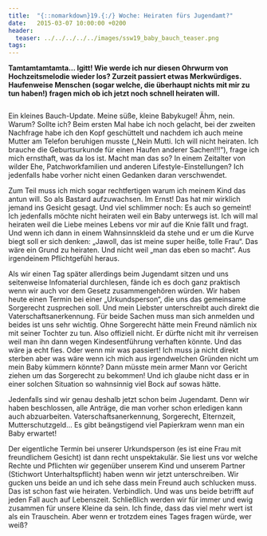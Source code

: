 ```yaml
---
title:  "{::nomarkdown}19.{:/} Woche: Heiraten fürs Jugendamt?"
date:   2015-03-07 10:00:00 +0200
header:
  teaser: ../../../../../images/ssw19_baby_bauch_teaser.png
tags:
---
```

**Tamtamtamtamta… Igitt! Wie werde ich nur diesen Ohrwurm von Hochzeitsmelodie wieder los? Zurzeit passiert etwas Merkwürdiges. Haufenweise Menschen (sogar welche, die überhaupt nichts mit mir zu tun haben!) fragen mich ob ich jetzt noch schnell heiraten will.**

<figure>
  <img src="../../../../../images/ssw19_baby_bauch.jpg" alt="">
  <figcaption></figcaption>
</figure>

Ein kleines Bauch-Update. Meine süße, kleine Babykugel!
Ähm, nein. Warum? Sollte ich? Beim ersten Mal habe ich noch gelacht, bei der zweiten Nachfrage habe ich den Kopf geschüttelt und nachdem ich auch meine Mutter am Telefon beruhigen musste („Nein Mutti. Ich will nicht heiraten. Ich brauche die Geburtsurkunde für einen Haufen anderer Sachen!!!“), frage ich mich ernsthaft, was da los ist. Macht man das so? In einem Zeitalter von wilder Ehe, Patchworkfamilien und anderen Lifestyle-Einstellungen? Ich jedenfalls habe vorher nicht einen Gedanken daran verschwendet.

Zum Teil muss ich mich sogar rechtfertigen warum ich meinem Kind das antun will. So als Bastard aufzuwachsen. Im Ernst! Das hat mir wirklich jemand ins Gesicht gesagt. Und viel schlimmer noch: Es auch so gemeint! Ich jedenfalls möchte nicht heiraten weil ein Baby unterwegs ist. Ich will mal heiraten weil die Liebe meines Lebens vor mir auf die Knie fällt und fragt. Und wenn ich dann in einem Wahnsinnskleid da stehe und er um die Kurve biegt soll er sich denken: „Jawoll, das ist meine super heiße, tolle Frau“. Das wäre ein Grund zu heiraten. Und nicht weil „man das eben so macht“. Aus irgendeinem Pflichtgefühl heraus.

Als wir einen Tag später allerdings beim Jugendamt sitzen und uns seitenweise Infomaterial durchlesen, fände ich es doch ganz praktisch wenn wir auch vor dem Gesetz zusammengehören würden. Wir haben heute einen Termin bei einer „Urkundsperson“, die uns das gemeinsame Sorgerecht zusprechen soll. Und mein Liebster unterschreibt auch direkt die Vaterschaftsanerkennung. Für beide Sachen muss man sich anmelden und beides ist uns sehr wichtig. Ohne Sorgerecht hätte mein Freund nämlich nix mit seiner Tochter zu tun. Also offiziell nicht. Er dürfte nicht mit ihr verreisen weil man ihn dann wegen Kindesentführung verhaften könnte. Und das wäre ja echt fies. Oder wenn mir was passiert! Ich muss ja nicht direkt sterben aber was wäre wenn ich mich aus irgendwelchen Gründen nicht um mein Baby kümmern könnte? Dann müsste mein armer Mann vor Gericht ziehen um das Sorgerecht zu bekommen! Und ich glaube nicht dass er in einer solchen Situation so wahnsinnig viel Bock auf sowas hätte.

Jedenfalls sind wir genau deshalb jetzt schon beim Jugendamt. Denn wir haben beschlossen, alle Anträge, die man vorher schon erledigen kann auch abzuarbeiten. Vaterschaftsanerkennung, Sorgerecht, Elternzeit, Mutterschutzgeld… Es gibt beängstigend viel Papierkram wenn man ein Baby erwartet!

Der eigentliche Termin bei unserer Urkundsperson (es ist eine Frau mit freundlichem Gesicht) ist dann recht unspektakulär. Sie liest uns vor welche Rechte und Pflichten wir gegenüber unserem Kind und unserem Partner (Stichwort Unterhaltspflicht) haben wenn wir jetzt unterschreiben. Wir gucken uns beide an und ich sehe dass mein Freund auch schlucken muss. Das ist schon fast wie heiraten. Verbindlich. Und was uns beide betrifft auf jeden Fall auch auf Lebenszeit. Schließlich werden wir für immer und ewig zusammen für unsere Kleine da sein. Ich finde, dass das viel mehr wert ist als ein Trauschein. Aber wenn er trotzdem eines Tages fragen würde, wer weiß?
